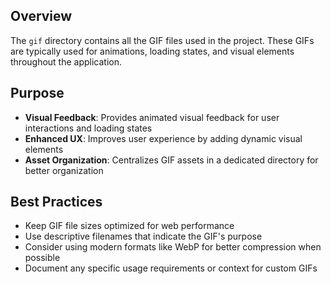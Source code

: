 ## Overview

The `gif` directory contains all the GIF files used in the project. These GIFs are typically used for animations, loading states, and visual elements throughout the application.

## Purpose

- **Visual Feedback**: Provides animated visual feedback for user interactions and loading states
- **Enhanced UX**: Improves user experience by adding dynamic visual elements
- **Asset Organization**: Centralizes GIF assets in a dedicated directory for better organization

## Best Practices

- Keep GIF file sizes optimized for web performance
- Use descriptive filenames that indicate the GIF's purpose
- Consider using modern formats like WebP for better compression when possible
- Document any specific usage requirements or context for custom GIFs
